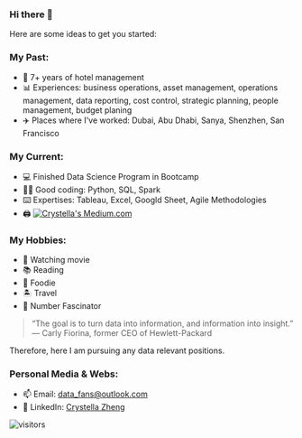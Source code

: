 ### Hi there 👋

<!--
**icezyf/icezyf** is a ✨ _special_ ✨ repository because its `README.md` (this file) appears on your GitHub profile.

Here are some ideas to get you started:

- 🔭 I’m currently working on ...
- 🌱 I’m currently learning ...
- 👯 I’m looking to collaborate on ...
- 🤔 I’m looking for help with ...
- 💬 Ask me about ...
- 📫 How to reach me: ...
- 😄 Pronouns: ...
- ⚡ Fun fact: ...
-->
Here are some ideas to get you started:

### **My Past:** ###
- 🏨  7+ years of hotel management
- 📊 Experiences: business operations, asset management, operations management, data reporting, cost control, strategic planning, people management, budget planing
- ✈️  Places where I've worked: Dubai, Abu Dhabi, Sanya, Shenzhen, San Francisco

### **My Current:** ###
- 💻 Finished Data Science Program in Bootcamp
- 👩‍💻 Good coding: Python, SQL, Spark
- ⌨️ Expertises: Tableau, Excel, Googld Sheet, Agile Methodologies 
- 🖨 [![Crystella's Medium.com](https://github-readme-medium.vercel.app/?username=crystellazheng)](https://medium.com/@crystellazheng)

### **My Hobbies:** ###
- 🎦 Watching movie
- 📚 Reading
- 🥗 Foodie
- 🏝 Travel
- 🔢 Number Fascinator 


> “The goal is to turn data into information, and information into insight.”
— Carly Fiorina, former CEO of Hewlett-Packard

Therefore, here I am pursuing any data relevant positions. 

### **Personal Media & Webs:** ###
- 📫 Email: data_fans@outlook.com
- 📝 LinkedIn: [Crystella Zheng](www.linkedin.com/in/crystellazheng)

![visitors](https://visitor-badge.glitch.me/badge?page_id=page.id&left_color=green&right_color=red)
